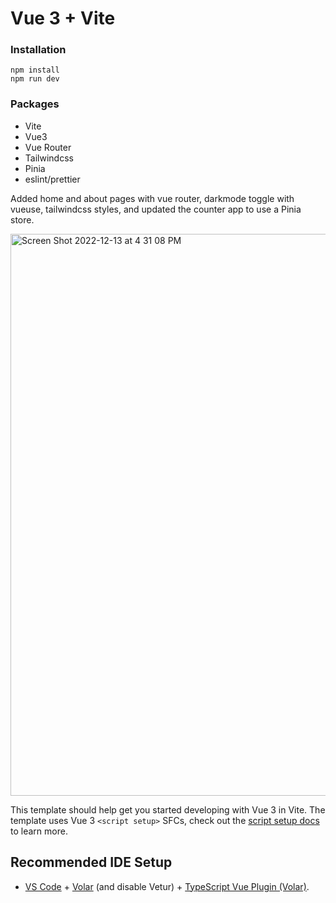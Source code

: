 # Vue 3 + Vite

### Installation
    npm install
    npm run dev
### Packages
* Vite
* Vue3
* Vue Router
* Tailwindcss
* Pinia
* eslint/prettier

Added home and about pages with vue router, darkmode toggle with vueuse, tailwindcss styles, and updated the counter app to use a Pinia store.

<img width="899" alt="Screen Shot 2022-12-13 at 4 31 08 PM" src="https://user-images.githubusercontent.com/2538821/207448277-3014af42-649d-406c-96d0-cc4523047b3a.png">

This template should help get you started developing with Vue 3 in Vite. The template uses Vue 3 `<script setup>` SFCs, check out the [script setup docs](https://v3.vuejs.org/api/sfc-script-setup.html#sfc-script-setup) to learn more.

## Recommended IDE Setup

- [VS Code](https://code.visualstudio.com/) + [Volar](https://marketplace.visualstudio.com/items?itemName=Vue.volar) (and disable Vetur) + [TypeScript Vue Plugin (Volar)](https://marketplace.visualstudio.com/items?itemName=Vue.vscode-typescript-vue-plugin).
